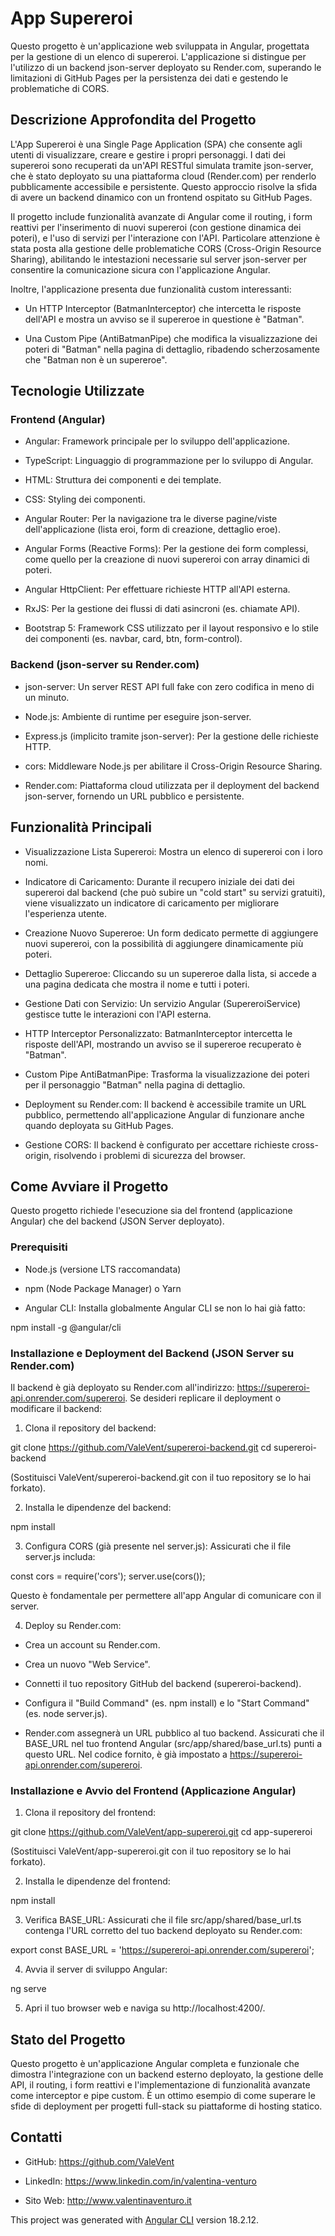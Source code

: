 # App Supereroi

Questo progetto è un'applicazione web sviluppata in Angular, progettata per la gestione di un elenco di supereroi. L'applicazione si distingue per l'utilizzo di un backend json-server deployato su Render.com, superando le limitazioni di GitHub Pages per la persistenza dei dati e gestendo le problematiche di CORS.

## Descrizione Approfondita del Progetto
L'App Supereroi è una Single Page Application (SPA) che consente agli utenti di visualizzare, creare e gestire i propri personaggi. I dati dei supereroi sono recuperati da un'API RESTful simulata tramite json-server, che è stato deployato su una piattaforma cloud (Render.com) per renderlo pubblicamente accessibile e persistente. Questo approccio risolve la sfida di avere un backend dinamico con un frontend ospitato su GitHub Pages.

Il progetto include funzionalità avanzate di Angular come il routing, i form reattivi per l'inserimento di nuovi supereroi (con gestione dinamica dei poteri), e l'uso di servizi per l'interazione con l'API. Particolare attenzione è stata posta alla gestione delle problematiche CORS (Cross-Origin Resource Sharing), abilitando le intestazioni necessarie sul server json-server per consentire la comunicazione sicura con l'applicazione Angular.

Inoltre, l'applicazione presenta due funzionalità custom interessanti:

- Un HTTP Interceptor (BatmanInterceptor) che intercetta le risposte dell'API e mostra un avviso se il supereroe in questione è "Batman".

- Una Custom Pipe (AntiBatmanPipe) che modifica la visualizzazione dei poteri di "Batman" nella pagina di dettaglio, ribadendo scherzosamente che "Batman non è un supereroe".

## Tecnologie Utilizzate
### Frontend (Angular)
- Angular: Framework principale per lo sviluppo dell'applicazione.

- TypeScript: Linguaggio di programmazione per lo sviluppo di Angular.

- HTML: Struttura dei componenti e dei template.

- CSS: Styling dei componenti.

- Angular Router: Per la navigazione tra le diverse pagine/viste dell'applicazione (lista eroi, form di creazione, dettaglio eroe).

- Angular Forms (Reactive Forms): Per la gestione dei form complessi, come quello per la creazione di nuovi supereroi con array dinamici di poteri.

- Angular HttpClient: Per effettuare richieste HTTP all'API esterna.

- RxJS: Per la gestione dei flussi di dati asincroni (es. chiamate API).

- Bootstrap 5: Framework CSS utilizzato per il layout responsivo e lo stile dei componenti (es. navbar, card, btn, form-control).

### Backend (json-server su Render.com)
- json-server: Un server REST API full fake con zero codifica in meno di un minuto.

- Node.js: Ambiente di runtime per eseguire json-server.

- Express.js (implicito tramite json-server): Per la gestione delle richieste HTTP.

- cors: Middleware Node.js per abilitare il Cross-Origin Resource Sharing.

- Render.com: Piattaforma cloud utilizzata per il deployment del backend json-server, fornendo un URL pubblico e persistente.

## Funzionalità Principali
- Visualizzazione Lista Supereroi: Mostra un elenco di supereroi con i loro nomi.

- Indicatore di Caricamento: Durante il recupero iniziale dei dati dei supereroi dal backend (che può subire un "cold start" su servizi gratuiti), viene visualizzato un indicatore di caricamento per migliorare l'esperienza utente.

- Creazione Nuovo Supereroe: Un form dedicato permette di aggiungere nuovi supereroi, con la possibilità di aggiungere dinamicamente più poteri.

- Dettaglio Supereroe: Cliccando su un supereroe dalla lista, si accede a una pagina dedicata che mostra il nome e tutti i poteri.

- Gestione Dati con Servizio: Un servizio Angular (SupereroiService) gestisce tutte le interazioni con l'API esterna.

- HTTP Interceptor Personalizzato: BatmanInterceptor intercetta le risposte dell'API, mostrando un avviso se il supereroe recuperato è "Batman".

- Custom Pipe AntiBatmanPipe: Trasforma la visualizzazione dei poteri per il personaggio "Batman" nella pagina di dettaglio.

- Deployment su Render.com: Il backend è accessibile tramite un URL pubblico, permettendo all'applicazione Angular di funzionare anche quando deployata su GitHub Pages.

- Gestione CORS: Il backend è configurato per accettare richieste cross-origin, risolvendo i problemi di sicurezza del browser.

## Come Avviare il Progetto
Questo progetto richiede l'esecuzione sia del frontend (applicazione Angular) che del backend (JSON Server deployato).

### Prerequisiti
- Node.js (versione LTS raccomandata)

- npm (Node Package Manager) o Yarn

- Angular CLI: Installa globalmente Angular CLI se non lo hai già fatto:

npm install -g @angular/cli

### Installazione e Deployment del Backend (JSON Server su Render.com)
Il backend è già deployato su Render.com all'indirizzo: https://supereroi-api.onrender.com/supereroi.
Se desideri replicare il deployment o modificare il backend:

1. Clona il repository del backend:

git clone https://github.com/ValeVent/supereroi-backend.git
cd supereroi-backend

(Sostituisci ValeVent/supereroi-backend.git con il tuo repository se lo hai forkato).

2. Installa le dipendenze del backend:

npm install

3. Configura CORS (già presente nel server.js):
Assicurati che il file server.js includa:

const cors = require('cors');
server.use(cors());

Questo è fondamentale per permettere all'app Angular di comunicare con il server.

4. Deploy su Render.com:

- Crea un account su Render.com.

- Crea un nuovo "Web Service".

- Connetti il tuo repository GitHub del backend (supereroi-backend).

- Configura il "Build Command" (es. npm install) e lo "Start Command" (es. node server.js).

- Render.com assegnerà un URL pubblico al tuo backend. Assicurati che il BASE_URL nel tuo frontend Angular (src/app/shared/base_url.ts) punti a questo URL. Nel codice fornito, è già impostato a https://supereroi-api.onrender.com/supereroi.

### Installazione e Avvio del Frontend (Applicazione Angular)
1. Clona il repository del frontend:

git clone https://github.com/ValeVent/app-supereroi.git
cd app-supereroi

(Sostituisci ValeVent/app-supereroi.git con il tuo repository se lo hai forkato).

2. Installa le dipendenze del frontend:

npm install

3. Verifica BASE_URL: Assicurati che il file src/app/shared/base_url.ts contenga l'URL corretto del tuo backend deployato su Render.com:

export const BASE_URL = 'https://supereroi-api.onrender.com/supereroi';

4. Avvia il server di sviluppo Angular:

ng serve

5. Apri il tuo browser web e naviga su http://localhost:4200/.

## Stato del Progetto
Questo progetto è un'applicazione Angular completa e funzionale che dimostra l'integrazione con un backend esterno deployato, la gestione delle API, il routing, i form reattivi e l'implementazione di funzionalità avanzate come interceptor e pipe custom. È un ottimo esempio di come superare le sfide di deployment per progetti full-stack su piattaforme di hosting statico.

## Contatti
- GitHub: https://github.com/ValeVent

- LinkedIn: https://www.linkedin.com/in/valentina-venturo

- Sito Web: http://www.valentinaventuro.it

This project was generated with [Angular CLI](https://github.com/angular/angular-cli) version 18.2.12.


